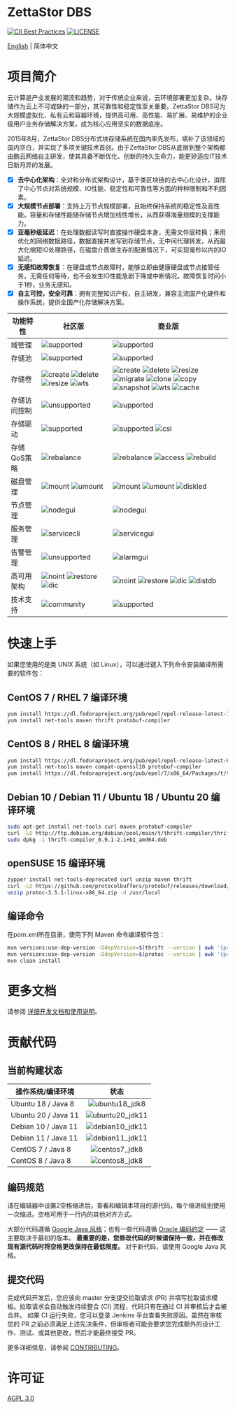 # ZettaStor DBS

[![CII Best Practices](https://bestpractices.coreinfrastructure.org/projects/1486/badge)](https://bestpractices.coreinfrastructure.org/projects/1486)
[![LICENSE](https://img.shields.io/badge/licence-AGPL--3-blue.png)](https://github.com/lanewu/dbs/blob/master/LICENSE)

[English](README.md) | 简体中文

# 项目简介

云计算是产业发展的潮流和趋势，对于传统企业来说，云环境部署更加复杂。块存储作为云上不可或缺的一部分，其可靠性和稳定性至关重要。ZettaStor DBS可为大规模虚拟化、私有云和容器环境，提供高可用、高性能、易扩展、易维护的企业级用户业务存储解决方案，成为核心应用坚实的数据底座。

2015年8月，ZettaStor DBS分布式块存储系统在国内率先发布，填补了该领域的国内空白，并实现了多项关键技术首创。由于ZettaStor DBS从底层到整个架构都由鹏云网络自主研发，使其具备不断优化、创新的持久生命力，能更好适应IT技术日新月异的发展。

- [x] **去中心化架构**：全对称分布式架构设计，基于类区块链的去中心化设计，消除了中心节点对系统规模、IO性能、稳定性和可靠性等方面的种种限制和不利因素。
- [x] **大规模节点部署**：支持上万节点规模部署，且始终保持系统的稳定性及高性能。容量和存储性能随存储节点增加线性增长，从而获得海量规模的支撑能力。
- [x] **亚毫秒级延迟**：在处理数据读写时直接操作硬盘本身，无需文件层转换；釆用优化的网络数据路径，数据直接并发写到存储节点，无中间代理转发，从而最大化缩短IO处理路径，在磁盘介质做主存的配置情况下，可实现毫秒以内的IO延迟。
- [x] **无感知故障恢复**：在硬盘或节点故障时，能够立即由健康硬盘或节点接管任务，无需任何等待，也不会发生IO性能急剧下降或中断情况。故障恢复时间小于1秒，业务无感知。
- [x] **自主可控，安全可靠**：拥有完整知识产权，自主研发，兼容主流国产化硬件和操作系统，提供全国产化存储解决方案。

| 功能特性 | 社区版  | 商业版 | 
| ------------- | ------------- |  ------------- | 
| 域管理 | ![supported](https://img.shields.io/badge/-支持-brightgreen) | ![supported](https://img.shields.io/badge/-支持-brightgreen) |
| 存储池 | ![supported](https://img.shields.io/badge/-支持-brightgreen) | ![supported](https://img.shields.io/badge/-支持-brightgreen) |
| 存储卷 | ![create](https://img.shields.io/badge/-创建-blue) ![delete](https://img.shields.io/badge/-删除-blue) ![resize](https://img.shields.io/badge/-扩展-blue) ![wts](https://img.shields.io/badge/-直写模式-blue) | ![create](https://img.shields.io/badge/-创建-blue) ![delete](https://img.shields.io/badge/-删除-blue) ![resize](https://img.shields.io/badge/-扩展-blue) ![migrate](https://img.shields.io/badge/-迁移-brightgreen) ![clone](https://img.shields.io/badge/-克隆-brightgreen) ![copy](https://img.shields.io/badge/-拷贝-brightgreen) ![snapshot](https://img.shields.io/badge/-快照-brightgreen) ![wts](https://img.shields.io/badge/-直写模式-blue) ![cache](https://img.shields.io/badge/-缓存加速-brightgreen) |
| 存储访问控制 | ![unsupported](https://img.shields.io/badge/-不支持-red) | ![supported](https://img.shields.io/badge/-支持-brightgreen) |
| 存储驱动 | ![supported](https://img.shields.io/badge/-支持-brightgreen) | ![supported](https://img.shields.io/badge/-支持-brightgreen) ![csi](https://img.shields.io/badge/-Kubernetes%20CSI适配-brightgreen) |
| 存储QoS策略 | ![rebalance](https://img.shields.io/badge/-负载均衡-blue) | ![rebalance](https://img.shields.io/badge/-负载均衡-blue) ![access](https://img.shields.io/badge/-数据访问-brightgreen) ![rebuild](https://img.shields.io/badge/-数据重构-brightgreen) |
| 磁盘管理 | ![mount](https://img.shields.io/badge/-挂载-blue) ![umount](https://img.shields.io/badge/-卸载-blue) | ![mount](https://img.shields.io/badge/-挂载-blue) ![umount](https://img.shields.io/badge/-卸载-blue) ![diskled](https://img.shields.io/badge/-磁盘点灯-brightgreen) |
| 节点管理 | ![nodegui](https://img.shields.io/badge/-图形界面-brightgreen) | ![nodegui](https://img.shields.io/badge/-图形界面-brightgreen) |
| 服务管理 | ![servicecli](https://img.shields.io/badge/-命令行-blue) | ![servicegui](https://img.shields.io/badge/-图形界面-brightgreen) |
| 告警管理 | ![unsupported](https://img.shields.io/badge/-不支持-red) | ![alarmgui](https://img.shields.io/badge/-图形界面-brightgreen) |
| 高可用架构 | ![noint](https://img.shields.io/badge/-业务不中断-blue) ![restore](https://img.shields.io/badge/-数据库恢复-blue) ![dic](https://img.shields.io/badge/-分布式InfoCenter-blue) | ![noint](https://img.shields.io/badge/-业务不中断-blue) ![restore](https://img.shields.io/badge/-数据库恢复-blue) ![dic](https://img.shields.io/badge/-分布式InfoCenter-blue) ![distdb](https://img.shields.io/badge/-分布式数据库-brightgreen) |
| 技术支持 | ![community](https://img.shields.io/badge/-社区-blue) | ![supported](https://img.shields.io/badge/-支持-brightgreen) |

# 快速上手
如果您使用的是类 UNIX 系统（如 Linux），可以通过键入下列命令安装编译所需要的软件包：

## CentOS 7 / RHEL 7 编译环境
```bash
yum install https://dl.fedoraproject.org/pub/epel/epel-release-latest-7.noarch.rpm
yum install net-tools maven thrift protobuf-compiler
```

## CentOS 8 / RHEL 8 编译环境
```bash
yum install https://dl.fedoraproject.org/pub/epel/epel-release-latest-8.noarch.rpm
yum install net-tools maven compat-openssl10 protobuf-compiler
yum install https://dl.fedoraproject.org/pub/epel/7/x86_64/Packages/t/thrift-0.9.1-15.el7.x86_64.rpm
```

## Debian 10 / Debian 11 / Ubuntu 18 / Ubuntu 20 编译环境
```bash
sudo apt-get install net-tools curl maven protobuf-compiler
curl -LO http://ftp.debian.org/debian/pool/main/t/thrift-compiler/thrift-compiler_0.9.1-2.1+b1_amd64.deb
sudo dpkg -i thrift-compiler_0.9.1-2.1+b1_amd64.deb
```

## openSUSE 15 编译环境
```bash
zypper install net-tools-deprecated curl unzip maven thrift
curl -LO https://github.com/protocolbuffers/protobuf/releases/download/v3.5.1/protoc-3.5.1-linux-x86_64.zip
unzip protoc-3.5.1-linux-x86_64.zip -d /usr/local
```

## 编译命令
在pom.xml所在目录，使用下列 Maven 命令编译软件包：
```bash
mvn versions:use-dep-version -DdepVersion=$(thrift --version | awk '{print $3}') -Dincludes=org.apache.thrift:libthrift
mvn versions:use-dep-version -DdepVersion=$(protoc --version | awk '{print $2}') -Dincludes=com.google.protobuf:protobuf-java
mvn clean install
```

# 更多文档
请参阅 [详细开发文档和使用说明](https://github.com/lanewu/dbs/wiki)。

# 贡献代码

## 当前构建状态
| 操作系统/编译环境   | 状态        | 
| ------------- |:-------------:| 
| Ubuntu 18 / Java 8 | ![ubuntu18_jdk8](https://github.com/lanewu/testci/actions/workflows/ubuntu18_jdk8.yml/badge.svg) |
| Ubuntu 20 / Java 11 | ![ubuntu20_jdk11](https://github.com/lanewu/testci/actions/workflows/ubuntu20_jdk11.yml/badge.svg) |
| Debian 10 / Java 11 | ![debian10_jdk11](https://github.com/lanewu/testci/actions/workflows/debian10_jdk11.yml/badge.svg) |
| Debian 11 / Java 11 | ![debian11_jdk11](https://github.com/lanewu/testci/actions/workflows/debian11_jdk11.yml/badge.svg) |
| CentOS 7 / Java 8 | ![centos7_jdk8](https://github.com/lanewu/testci/actions/workflows/centos7_jdk8.yml/badge.svg) |
| CentOS 8 / Java 8 | ![centos8_jdk8](https://github.com/lanewu/testci/actions/workflows/centos8_jdk8.yml/badge.svg) |

## 编码规范
请在编辑器中设置2空格缩进后，查看和编辑本项目的源代码，每个缩进级别使用一次缩进。空格可用于一行内的其他对齐方式。

大部分代码遵循 [Google Java 风格](https://google.github.io/styleguide/javaguide.html)；也有一些代码遵循 [Oracle 编码约定](https://www.oracle.com/java/technologies/javase/codeconventions-contents.html) —— 这主要取决于最初的版本。 **最重要的是，您修改代码的时候请保持一致，并在修改现有源代码时将空格更改保持在最低限度。** 对于新代码，请使用 Google Java 风格。

## 提交代码
完成代码开发后，您应该向 master 分支提交拉取请求 (PR) 并填写拉取请求模板。拉取请求会自动触发持续整合 (CI) 流程，代码只有在通过 CI 并审核后才会被合并。 如果 CI 运行失败，您可以登录 Jenkins 平台查看失败原因。虽然在审核您的 PR 之前必须满足上述先决条件，但审核者可能会要求您完成额外的设计工作、测试、或其他更改，然后才能最终接受 PR。

更多详细信息，请参阅 [CONTRIBUTING](CONTRIBUTING.md)。

# 许可证
[AGPL 3.0](LICENSE)
